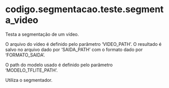 <a id="module-codigo.segmentacao.teste.segmenta_video"></a>

<a id="codigo-segmentacao-teste-segmenta-video"></a>

# codigo.segmentacao.teste.segmenta_video

Testa a segmentação de um vídeo.

O arquivo do vídeo é definido pelo parâmetro ‘VIDEO_PATH’. O resultado é salvo no arquivo dado
por ‘SAIDA_PATH’ com o formato dado por ‘FORMATO_SAIDA’.

O path do modelo usado é definido pelo parâmetro ‘MODELO_TFLITE_PATH’.

Utiliza o segmentador.
